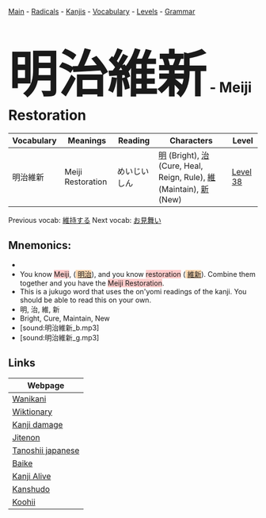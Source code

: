 <style> bigfont {font-size: 100px}</style>
[Main](../README.md) -
[Radicals](../radicals.md) -
[Kanjis](../kanjis.md) -
[Vocabulary](../vocabulary.md) -
[Levels](../levels.md) -
[Grammar](../grammar.md)
# <bigfont> 明治維新</bigfont> - Meiji Restoration 

| Vocabulary | Meanings | Reading | Characters | Level |
| --- | --- | --- | --- | --- |
| 明治維新 | Meiji Restoration | めいじいしん |  [明](../kanjis/明.md) (Bright), [治](../kanjis/治.md) (Cure, Heal, Reign, Rule), [維](../kanjis/維.md) (Maintain), [新](../kanjis/新.md) (New) | [Level 38](../levels/wk_level38.md) |

Previous vocab: [維持する](維持する.md) Next vocab: [お見舞い](お見舞い.md) 

## Mnemonics:

* 
* You know <span style="background-color:#ffcccb"> Meiji</span>, (<span style="background-color:#fed8b1"> [明治](https://jisho.org/search/明治)</span>), and you know <span style="background-color:#ffcccb"> restoration</span> (<span style="background-color:#fed8b1"> [維新](https://jisho.org/search/維新)</span>). Combine them together and you have the <span style="background-color:#ffcccb"> Meiji Restoration</span>.
* This is a jukugo word that uses the on'yomi readings of the kanji. You should be able to read this on your own.
* 明, 治, 維, 新
* Bright, Cure, Maintain, New
* [sound:明治維新_b.mp3]
* [sound:明治維新_g.mp3]


## Links 

| Webpage |
| --- |
| [Wanikani          ](https://www.wanikani.com/kanji/明治維新) |
| [Wiktionary        ](https://en.wiktionary.org/wiki/明治維新) |
| [Kanji damage      ](http://www.kanjidamage.com/kanji/search?utf8=✓&q=明治維新) |
| [Jitenon           ](https://jitenon.com/kanji/明治維新) |
| [Tanoshii japanese ](https://www.tanoshiijapanese.com/dictionary/kanji.cfm?k=明治維新) |
| [Baike             ](https://baike.baidu.com/item/明治維新) |
| [Kanji Alive       ](https://app.kanjialive.com/明治維新) |
| [Kanshudo          ](https://www.kanshudo.com/searchmn?q=明治維新) |
| [Koohii            ](https://kanji.koohii.com/study/kanji/明治維新) |
